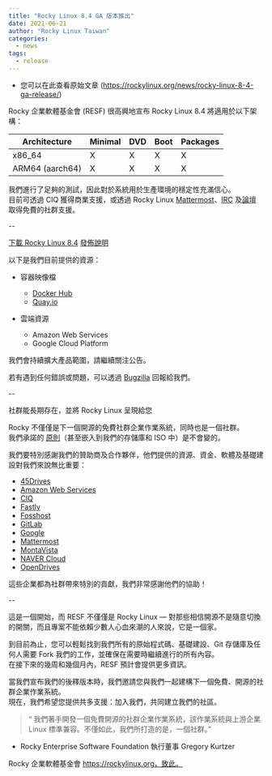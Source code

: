 ```yaml
---
title: "Rocky Linux 8.4 GA 版本推出"
date: 2021-06-21
author: "Rocky Linux Taiwan"
categories:
  - news 
tags:
  - release
---
```


- 您可以在此查看原始文章 (https://rockylinux.org/news/rocky-linux-8-4-ga-release/)

Rocky 企業軟體基金會 (RESF) 很高興地宣布 Rocky Linux 8.4 將適用於以下架構：

|Architecture|Minimal|DVD|Boot|Packages|
|---|---|---|---|---|
|x86_64|X|X|X|X|
|ARM64 (aarch64)|X|X|X|X|

我們進行了足夠的測試，因此對於系統用於生產環境的穩定性充滿信心。  
目前可透過 CIQ 獲得商業支援，或透過 Rocky Linux [Mattermost](https://chat.rockylinux.org/)、[IRC](https://libera.chat/) 及[論壇](https://forums.rockylinux.org/) 取得免費的社群支援。

--

[下載 Rocky Linux 8.4](https://rockylinux.org/download/) [發佈說明](https://docs.rockylinux.org/release_notes/8.4)

以下是我們目前提供的資源：

- 容器映像檔
    - [Docker Hub](https://hub.docker.com/r/rockylinux/rockylinux/tags)
    - [Quay.io](https://quay.io/repository/rockylinux/rockylinux?tab=tags)

- 雲端資源
    - Amazon Web Services
    - Google Cloud Platform

我們會持續擴大產品範圍，請繼續關注公告。

若有遇到任何錯誤或問題，可以透過 [Bugzilla](https://bugs.rockylinux.org/) 回報給我們。

--

社群能長期存在，並將 Rocky Linux 呈現給您

Rocky 不僅僅是下一個開源的免費社群企業作業系統，同時也是一個社群。  
我們承諾的 [原則](https://rockylinux.org/community-charter/)（甚至嵌入到我們的存儲庫和 ISO 中）是不會變的。

我們要特別感謝我們的贊助商及合作夥伴，他們提供的資源、資金、軟體及基礎建設對我們來說無比重要：

- [45Drives](https://www.45drives.com/)
- [Amazon Web Services](https://aws.amazon.com/)
- [CIQ](https://ctrliq.com/)
- [Fastly](https://www.fastly.com/)
- [Fosshost](https://fosshost.org/)
- [GitLab](https://about.gitlab.com/)
- [Google](https://cloud.google.com/)
- [Mattermost](https://mattermost.org/)
- [MontaVista](https://www.mvista.com/)
- [NAVER Cloud](https://www.ncloud.com/)
- [OpenDrives](https://opendrives.com/)

這些企業都為社群帶來特別的貢獻，我們非常感謝他們的協助！

--

這是一個開始，而 RESF 不僅僅是 Rocky Linux — 對那些相信開源不是隨意切換的開關，而且專案不能依賴少數人心血來潮的人來說，它是一個家。

到目前為止，您可以輕鬆找到我們所有的原始程式碼、基礎建設、Git 存儲庫及任何人需要 Fork 我們的工作，並確保在需要時繼續進行的所有內容。  
在接下來的幾周和幾個月內，RESF 預計會提供更多資訊。

當我們宣布我們的後釋版本時，我們邀請您與我們一起建構下一個免費、開源的社群企業作業系統。  
現在，我們希望您提供共多支援：加入我們，共同建立我們的社區。
    
> “ 我們著手開發一個免費開源的社群企業作業系統，該作業系統與上游企業 Linux 標準兼容。不僅如此，我們所打造的是，一個社群。”

- Rocky Enterprise Software Foundation 執行董事 Gregory Kurtzer

Rocky 企業軟體基金會 https://rockylinux.org，致此。